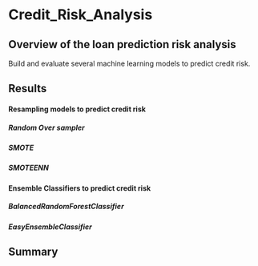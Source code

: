 # Credit_Risk_Analysis

## Overview of the loan prediction risk analysis
Build and evaluate several machine learning models to predict credit risk.
## Results
#### Resampling models to predict credit risk
##### Random Over sampler

##### SMOTE

##### SMOTEENN

#### Ensemble Classifiers to predict credit risk
##### BalancedRandomForestClassifier 

##### EasyEnsembleClassifier


## Summary
